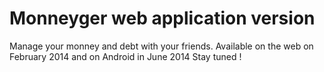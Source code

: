# Monneyger web application version

Manage your monney and debt with your friends. 
Available on the web on February 2014 and on Android in June 2014
Stay tuned !